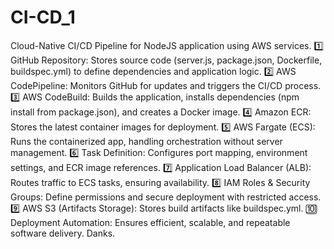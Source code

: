 # CI-CD_1
Cloud-Native CI/CD Pipeline for NodeJS application using AWS services.
1️⃣ GitHub Repository: Stores source code (server.js, package.json, Dockerfile, buildspec.yml) to define dependencies and application logic. 
2️⃣ AWS CodePipeline: Monitors GitHub for updates and triggers the CI/CD process. 
3️⃣ AWS CodeBuild: Builds the application, installs dependencies (npm install from package.json), and creates a Docker image. 
4️⃣ Amazon ECR: Stores the latest container images for deployment. 5️⃣ AWS Fargate (ECS): Runs the containerized app, handling orchestration without server management. 
6️⃣ Task Definition: Configures port mapping, environment settings, and ECR image references. 
7️⃣ Application Load Balancer (ALB): Routes traffic to ECS tasks, ensuring availability. 
8️⃣ IAM Roles & Security Groups: Define permissions and secure deployment with restricted access. 
9️⃣ AWS S3 (Artifacts Storage): Stores build artifacts like buildspec.yml. 
🔟 Deployment Automation: Ensures efficient, scalable, and repeatable software delivery.
Danks.
